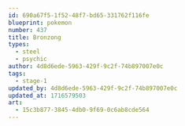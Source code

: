 ```yaml
---
id: 690a67f5-1f52-48f7-bd65-331762f116fe
blueprint: pokemon
number: 437
title: Bronzong
types:
  - steel
  - psychic
author: 4d8d6ede-5963-429f-9c2f-74b897007e0c
tags:
  - stage-1
updated_by: 4d8d6ede-5963-429f-9c2f-74b897007e0c
updated_at: 1716579503
art:
  - 15c3b877-3845-4db0-9f69-0c6ab8cde564
---
```

